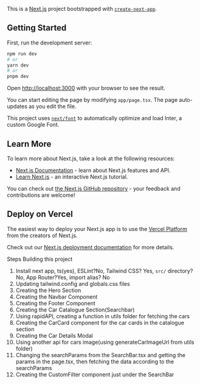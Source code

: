 This is a [Next.js](https://nextjs.org/) project bootstrapped with [`create-next-app`](https://github.com/vercel/next.js/tree/canary/packages/create-next-app).

## Getting Started

First, run the development server:

```bash
npm run dev
# or
yarn dev
# or
pnpm dev
```

Open [http://localhost:3000](http://localhost:3000) with your browser to see the result.

You can start editing the page by modifying `app/page.tsx`. The page auto-updates as you edit the file.

This project uses [`next/font`](https://nextjs.org/docs/basic-features/font-optimization) to automatically optimize and load Inter, a custom Google Font.

## Learn More

To learn more about Next.js, take a look at the following resources:

- [Next.js Documentation](https://nextjs.org/docs) - learn about Next.js features and API.
- [Learn Next.js](https://nextjs.org/learn) - an interactive Next.js tutorial.

You can check out [the Next.js GitHub repository](https://github.com/vercel/next.js/) - your feedback and contributions are welcome!

## Deploy on Vercel

The easiest way to deploy your Next.js app is to use the [Vercel Platform](https://vercel.com/new?utm_medium=default-template&filter=next.js&utm_source=create-next-app&utm_campaign=create-next-app-readme) from the creators of Next.js.

Check out our [Next.js deployment documentation](https://nextjs.org/docs/deployment) for more details.



Steps Building this project
1. Install next app, ts(yes), ESLint?No, Tailwind CSS? Yes, `src/` directory?No,  App Router?Yes, import alias? No
2. Updating tailwind.config and globals.css files
3. Creating the Hero Section
4. Creating the Navbar Component
5. Creating the Footer Component
6. Creating the Car Catalogue Section(Searchbar)
7. Using rapidAPI, creating a function in utils folder for fetching the cars
8. Creating the CarCard component for the car cards in the catalogue section
9. Creating the Car Details Modal
10. Using another api for cars image(using generateCarImageUrl from utils folder)
11. Changing the searchParams from the SearchBar.tsx and getting the params in the page.tsx, then fetching the data according to the searchParams
12. Creating the CustomFilter component just under the SearchBar